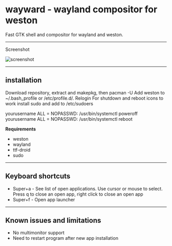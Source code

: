 # wayward - wayland compositor for weston

Fast GTK shell and compositor for wayland and weston.

----
Screenshot

![screenshot](https://raw.githubusercontent.com/varmd/wayward/master/screenshot.png "Screenshot")

----
## installation

Download repository, extract and makepkg, then pacman -U
Add weston to ~/.bash_profile or /etc/profile.d/. Relogin
For shutdown and reboot icons to work install sudo and add to /etc/sudoers

  yourusername ALL = NOPASSWD: /usr/bin/systemctl poweroff
  yourusername ALL = NOPASSWD: /usr/bin/systemctl reboot

**Requirements**

* weston
* wayland
* ttf-droid
* sudo

----
## Keyboard shortcuts

* Super+a - See list of open applications. Use cursor or mouse to select. Press q
  to close an open app, right click to close an open app
* Super+f - Open app launcher

----
## Known issues and limitations

* No multimonitor support
* Need to restart program after new app installation





